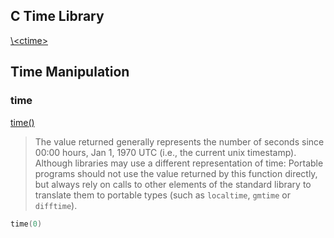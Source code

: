 

## C Time Library

[\\&lt;ctime>](http://cplusplus.com/reference/ctime/)

## Time Manipulation

### time

[time()](http://cplusplus.com/reference/ctime/time/)

> The value returned generally represents the number of seconds since 00:00 hours, Jan 1, 1970 UTC (i.e., the current unix timestamp). Although libraries may use a different representation of time: Portable programs should not use the value returned by this function directly, but always rely on calls to other elements of the standard library to translate them to portable types (such as `localtime`, `gmtime` or `difftime`).

```cpp
time(0)
```
